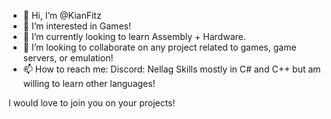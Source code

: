 - 👋 Hi, I’m @KianFitz
- 👀 I’m interested in Games!
- 🌱 I’m currently looking to learn Assembly + Hardware.
- 💞️ I’m looking to collaborate on any project related to games, game servers, or emulation!
- 📫 How to reach me: Discord: Nellag
Skills mostly in C# and C++ but am willing to learn other languages!


I would love to join you on your projects!

<!---
KianFitz/KianFitz is a ✨ special ✨ repository because its `README.md` (this file) appears on your GitHub profile.
You can click the Preview link to take a look at your changes.
--->
